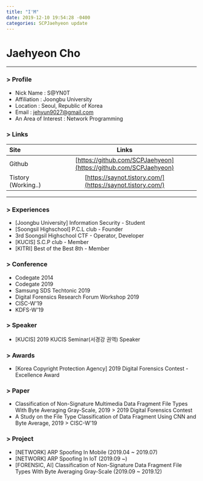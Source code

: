 ```yaml
---
title: "I'M"
date: 2019-12-10 19:54:28 -0400
categories: SCPJaehyeon update
---
```

# Jaehyeon Cho
------------
### > Profile

- Nick Name : S@YN0T
- Affiliation : Joongbu University
- Location : Seoul, Republic of Korea
- Email : jehyun9027@gmail.com
- An Area of Interest : Network Programming



### > Links

| Site                |             Links              |
| :------------------ | :----------------------------: |
| Github              | [https://github.com/SCPJaehyeon](https://github.com/SCPJaehyeon) |
| Tistory (Working..) |  [https://saynot.tistory.com/](https://saynot.tistory.com/)   |

------

### > Experiences

- [Joongbu University] Information Security - Student
- [Soongsil Highschool] P.C.L club - Founder
- 3rd Soongsil Highschool CTF - Operator, Developer
- [KUCIS] S.C.P club - Member
- [KITRI] Best of the Best 8th - Member

### > Conference

- Codegate 2014
- Codegate 2019
- Samsung SDS Techtonic 2019
- Digital Forensics Research Forum Workshop 2019
- CISC-W'19
- KDFS-W'19

### > Speaker

- [KUCIS] 2019 KUCIS Seminar(서경강 권역) Speaker

### > Awards

- [Korea Copyright Protection Agency] 2019 Digital Forensics Contest - Excellence Award

### > Paper

- Classification of Non-Signature Multimedia Data Fragment File Types With Byte Averaging Gray-Scale, 2019 > 2019 Digital Forensics Contest
- A Study on the File Type Classification of Data Fragment Using CNN and Byte Average, 2019 > CISC-W'19

### > Project

- [NETWORK] ARP Spoofing In Mobile (2019.04 ~ 2019.07)
- [NETWORK] ARP Spoofing In IoT (2019.09 ~)
- [FORENSIC, AI] Classification of Non-Signature Data Fragment File Types With Byte Averaging Gray-Scale (2019.09 ~ 2019.12)
